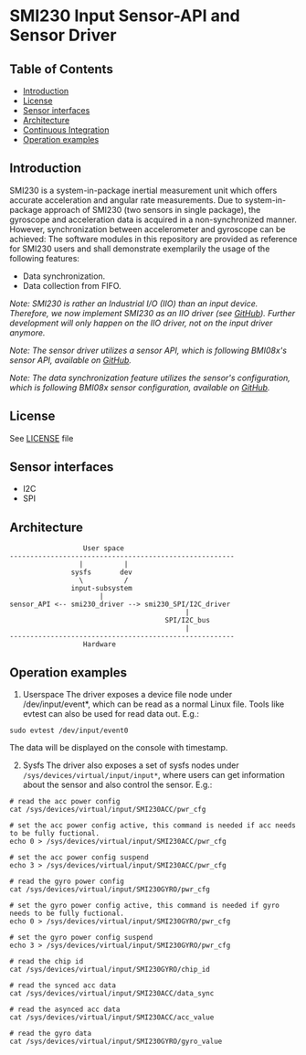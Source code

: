 # SMI230 Input Sensor-API and Sensor Driver

## Table of Contents
 - [Introduction](#Intro)
 - [License](#License)
 - [Sensor interfaces](#interfaces)
 - [Architecture](#Architecture)
 - [Continuous Integration](#Continuous-Integration)
 - [Operation examples](#examples)

## Introduction <a name=Intro></a>

SMI230 is a system-in-package inertial measurement unit which offers accurate acceleration and angular rate measurements.
Due to system-in-package approach of SMI230 (two sensors in single package), the gyroscope and acceleration data is acquired in a non-synchronized manner.
However, synchronization between accelerometer and gyroscope can be achieved:
The software modules in this repository are provided as reference for SMI230 users and shall demonstrate exemplarily the usage of the following features:
- Data synchronization.
- Data collection from FIFO.

_Note: SMI230 is rather an Industrial I/O (IIO) than an input device. Therefore, we now implement SMI230 as an IIO driver (see [GitHub](https://github.com/boschmemssolutions/SMI230-Linux-Driver-IIO)). Further development will only happen on the IIO driver, not on the input driver anymore._

_Note: The sensor driver utilizes a sensor API, which is following BMI08x's sensor API, available on [GitHub](https://github.com/BoschSensortec/BMI08x-Sensor-API/releases/tag/bmi08x_v1.4.4)._

_Note: The data synchronization feature utilizes the sensor's configuration, which is following BMI08x sensor configuration, available on [GitHub](https://github.com/BoschSensortec/BMI08x-Sensor-API/releases/tag/bmi08x_v1.2.0)._

## License <a name=License></a>
See [LICENSE](drivers/input/sensors/smi230/LICENSE.md) file

## Sensor interfaces <a name=interfaces></a>
* I2C
* SPI

## Architecture <a name=Architecture></a>
```
                  User space
-------------------------------------------------------
                 |          |
               sysfs       dev
                 \          /
               input-subsystem
                      |
sensor_API <-- smi230_driver --> smi230_SPI/I2C_driver
                                           |
                                      SPI/I2C_bus
                                           |
-------------------------------------------------------
                  Hardware
```

## Operation examples <a name=examples></a>
1. Userspace
The driver exposes a device file node under /dev/input/event*, which can be read as a normal Linux file. Tools like evtest can also be used for read data out. E.g.:
```
sudo evtest /dev/input/event0
```
The data will be displayed on the console with timestamp.

2. Sysfs
The driver also exposes a set of sysfs nodes under `/sys/devices/virtual/input/input*`, where users can get information about the sensor and also control the sensor. E.g.:
```
# read the acc power config
cat /sys/devices/virtual/input/SMI230ACC/pwr_cfg

# set the acc power config active, this command is needed if acc needs to be fully fuctional.
echo 0 > /sys/devices/virtual/input/SMI230ACC/pwr_cfg

# set the acc power config suspend
echo 3 > /sys/devices/virtual/input/SMI230ACC/pwr_cfg

# read the gyro power config
cat /sys/devices/virtual/input/SMI230GYRO/pwr_cfg

# set the gyro power config active, this command is needed if gyro needs to be fully fuctional.
echo 0 > /sys/devices/virtual/input/SMI230GYRO/pwr_cfg

# set the gyro power config suspend
echo 3 > /sys/devices/virtual/input/SMI230GYRO/pwr_cfg

# read the chip id
cat /sys/devices/virtual/input/SMI230GYRO/chip_id

# read the synced acc data
cat /sys/devices/virtual/input/SMI230ACC/data_sync

# read the asynced acc data
cat /sys/devices/virtual/input/SMI230ACC/acc_value

# read the gyro data
cat /sys/devices/virtual/input/SMI230GYRO/gyro_value

```
